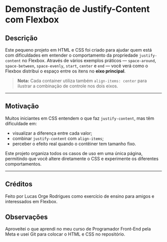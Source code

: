 # Demonstração de Justify-Content com Flexbox

## Descrição
Este pequeno projeto em HTML e CSS foi criado para ajudar quem está com dificuldades em entender o comportamento da propriedade `justify-content` no Flexbox. Através de vários exemplos práticos — `space-around`, `space-between`, `space-evenly`, `start`, `center` e `end` — você verá como o Flexbox distribui o espaço entre os itens no **eixo principal**.

> **Nota:** Cada container utiliza também `align-items: center` para ilustrar a combinação de controle nos dois eixos.

---

## Motivação
Muitos iniciantes em CSS entendem o que faz `justify-content`, mas têm dificuldade em:
- visualizar a diferença entre cada valor;
- combinar `justify-content` com `align-items`;
- perceber o efeito real quando o contêiner tem tamanho fixo.

Este projeto organiza todos os casos de uso em uma única página, permitindo que você altere diretamente o CSS e experimente os diferentes comportamentos.

---

## Créditos

Feito por Lucas Orge Rodrigues como exercício de ensino para amigos e interessados em Flexbox.

## Observações

Aproveitei o que aprendi no meu curso de Programador Front-End pela Meta e usei Git para colocar o HTML e CSS no repositório.
